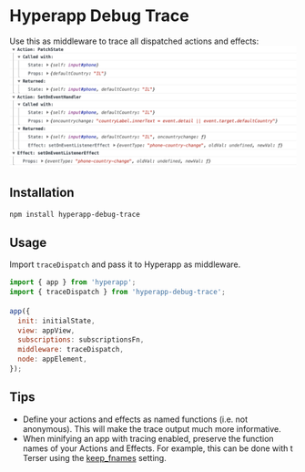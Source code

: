# Hyperapp Debug Trace

Use this as middleware to trace all dispatched actions and effects:
![Example of trace output](./doc/snapshot.png)

## Installation

```
npm install hyperapp-debug-trace
```

## Usage

Import `traceDispatch` and pass it to Hyperapp as middleware.

```javascript
import { app } from 'hyperapp';
import { traceDispatch } from 'hyperapp-debug-trace';

app({
  init: initialState,
  view: appView,
  subscriptions: subscriptionsFn,
  middleware: traceDispatch,
  node: appElement,
});
```

## Tips

- Define your actions and effects as named functions (i.e. not anonymous). This
  will make the trace output much more informative.
- When minifying an app with tracing enabled, preserve the function names of
  your Actions and Effects. For example, this can be done with t
  Terser using the [keep_fnames](https://github.com/terser/terser#user-content-minify-options:~:text=regex.-,keep_fnames)
  setting.

